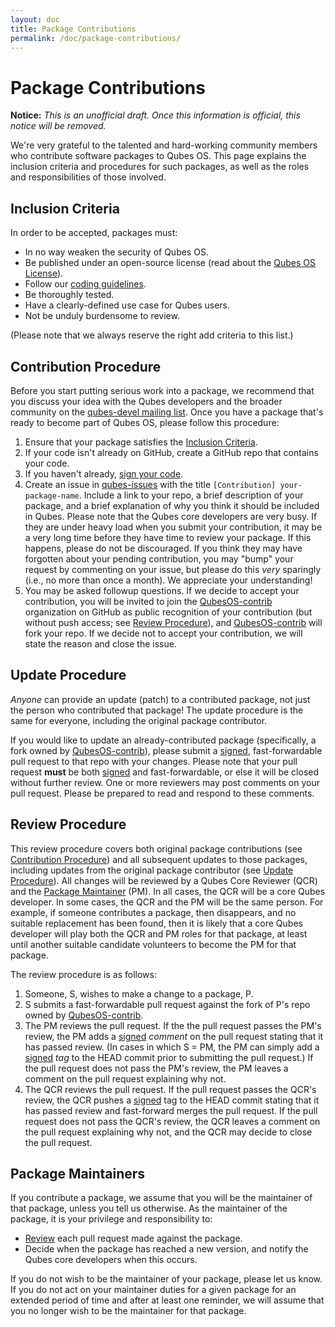 ```yaml
---
layout: doc
title: Package Contributions
permalink: /doc/package-contributions/
---
```


Package Contributions
=====================

**Notice:** *This is an unofficial draft. Once this information is official, this notice will be removed.*

We're very grateful to the talented and hard-working community members who contribute software packages to Qubes OS.
This page explains the inclusion criteria and procedures for such packages, as well as the roles and responsibilities of those involved.

Inclusion Criteria
------------------
In order to be accepted, packages must:

 * In no way weaken the security of Qubes OS.
 * Be published under an open-source license (read about the [Qubes OS License]).
 * Follow our [coding guidelines].
 * Be thoroughly tested.
 * Have a clearly-defined use case for Qubes users.
 * Not be unduly burdensome to review.

(Please note that we always reserve the right add criteria to this list.)

Contribution Procedure
----------------------
Before you start putting serious work into a package, we recommend that you discuss your idea with the Qubes developers and the broader community on the [qubes-devel mailing list].
Once you have a package that's ready to become part of Qubes OS, please follow this procedure:

 1. Ensure that your package satisfies the [Inclusion Criteria].
 2. If your code isn't already on GitHub, create a GitHub repo that contains your code.
 3. If you haven't already, [sign your code][sig].
 4. Create an issue in [qubes-issues] with the title `[Contribution] your-package-name`.
    Include a link to your repo, a brief description of your package, and a brief explanation of why you think it should be included in Qubes.
    Please note that the Qubes core developers are very busy.
    If they are under heavy load when you submit your contribution, it may be a very long time before they have time to review your package.
    If this happens, please do not be discouraged.
    If you think they may have forgotten about your pending contribution, you may "bump" your request by commenting on your issue, but please do this *very* sparingly (i.e., no more than once a month).
    We appreciate your understanding!
 5. You may be asked followup questions.
    If we decide to accept your contribution, you will be invited to join the [QubesOS-contrib] organization on GitHub as public recognition of your contribution (but without push access; see [Review Procedure]), and [QubesOS-contrib] will fork your repo.
    If we decide not to accept your contribution, we will state the reason and close the issue.

Update Procedure
----------------
*Anyone* can provide an update (patch) to a contributed package, not just the person who contributed that package!
The update procedure is the same for everyone, including the original package contributor.

If you would like to update an already-contributed package (specifically, a fork owned by [QubesOS-contrib]), please submit a [signed][sig], fast-forwardable pull request to that repo with your changes.
Please note that your pull request **must** be both [signed][sig] and fast-forwardable, or else it will be closed without further review.
One or more reviewers may post comments on your pull request.
Please be prepared to read and respond to these comments.

Review Procedure
----------------
This review procedure covers both original package contributions (see [Contribution Procedure]) and all subsequent updates to those packages, including updates from the original package contributor (see [Update Procedure]).
All changes will be reviewed by a Qubes Core Reviewer (QCR) and the [Package Maintainer] (PM).
In all cases, the QCR will be a core Qubes developer.
In some cases, the QCR and the PM will be the same person.
For example, if someone contributes a package, then disappears, and no suitable replacement has been found, then it is likely that a core Qubes developer will play both the QCR and PM roles for that package, at least until another suitable candidate volunteers to become the PM for that package.

The review procedure is as follows:

 1. Someone, S, wishes to make a change to a package, P.
 2. S submits a fast-forwardable pull request against the fork of P's repo owned by [QubesOS-contrib].
 3. The PM reviews the pull request.
    If the the pull request passes the PM's review, the PM adds a [signed][sig] *comment* on the pull request stating that it has passed review.
    (In cases in which S = PM, the PM can simply add a [signed][sig] *tag* to the HEAD commit prior to submitting the pull request.)
    If the pull request does not pass the PM's review, the PM leaves a comment on the pull request explaining why not.
 4. The QCR reviews the pull request.
    If the pull request passes the QCR's review, the QCR pushes a [signed][sig] tag to the HEAD commit stating that it has passed review and fast-forward merges the pull request.
    If the pull request does not pass the QCR's review, the QCR leaves a comment on the pull request explaining why not, and the QCR may decide to close the pull request.

Package Maintainers
-------------------
If you contribute a package, we assume that you will be the maintainer of that package, unless you tell us otherwise.
As the maintainer of the package, it is your privilege and responsibility to:

 * [Review][Review Procedure] each pull request made against the package.
 * Decide when the package has reached a new version, and notify the Qubes core developers when this occurs.

If you do not wish to be the maintainer of your package, please let us know.
If you do not act on your maintainer duties for a given package for an extended period of time and after at least one reminder, we will assume that you no longer wish to be the maintainer for that package.


[Inclusion Criteria]: #inclusion-criteria
[Contribution Procedure]: #contribution-procedure
[Update Procedure]: #update-procedure
[Review Procedure]: #review-procedure
[Package Maintainer]: #package-maintainers
[Qubes OS License]: /doc/license/
[sig]: /doc/code-signing/
[coding guidelines]: /doc/coding-style/
[qubes-devel mailing list]: /mailing-lists/#qubes-devel
[QubesOS-contrib]: https://github.com/QubesOS-contrib
[qubes-issues]: https://github.com/QubesOS/qubes-issues/issues/

